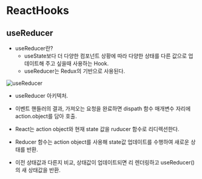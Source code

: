 # ReactHooks
  ## useReducer

  * useReducer란?
    * useState보다 더 다양한 컴포넌트 상황에 따라 다양한 상태를 다른 값으로 업데이트해 주고 싶을때 사용하는 Hook.
    * useReducer는 Redux의 기반으로 사용된다.


  ![useReducer](https://user-images.githubusercontent.com/94499416/153228441-9ff78f6d-eeee-4cda-8a6c-2eb7ae3a1413.svg)
  
  * useReducer 아키텍처.
  
  * 이벤트 핸들러의 결과, 가져오는 요청을 완료하면 dispath 함수 매개변수 자리에 action.object를 담아 호출.
  * React는 action object와 현재 state 값을 ruducer 함수로 리디렉션한다.
  * Reducer 함수는 action object를 사용해 state값 업데이트를 수행하여 새로운 상태를 반환.
  * 이전 상태값과 다른지 비교, 상태값이 업데이트되면 리 렌더링하고 useReducer()의 새 상태값을 반환.
